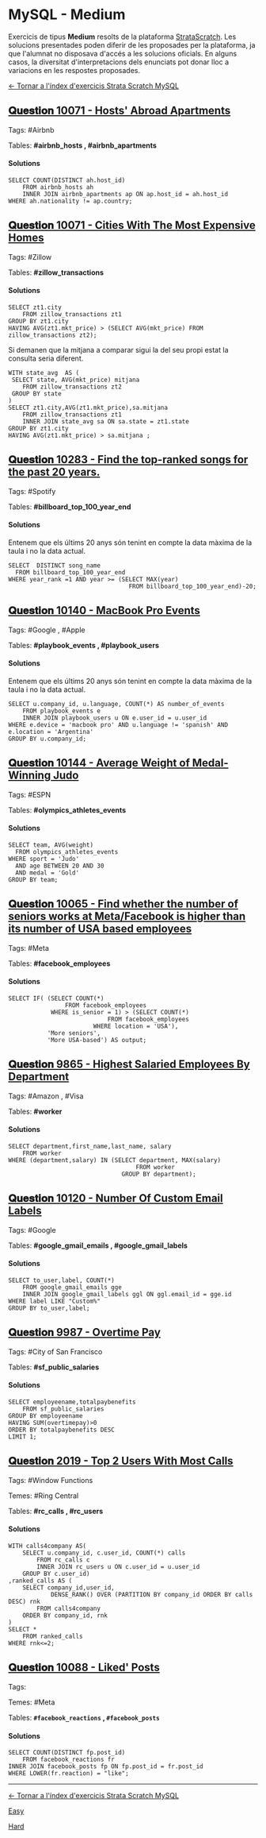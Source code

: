 # MySQL - Medium

Exercicis de tipus **Medium** resolts de la plataforma [StrataScratch](https://www.stratascratch.com).
Les solucions presentades poden diferir de les proposades per la plataforma, ja que l'alumnat no disposava d'accés a les solucions oficials. En alguns casos, la diversitat d'interpretacions dels enunciats pot donar lloc a variacions en les respostes proposades.

[← Tornar a l'índex d'exercicis Strata Scratch MySQL](README.md)

## [𝐐𝐮𝐞𝐬𝐭𝐢𝐨𝐧 10071 - Hosts' Abroad Apartments](https://platform.stratascratch.com/coding/10071-hosts-abroad-apartments?code_type=3)

Tags: #Airbnb

Tables: **#airbnb_hosts , #airbnb_apartments**

  #### Solutions
```MySQL
SELECT COUNT(DISTINCT ah.host_id)
    FROM airbnb_hosts ah
    INNER JOIN airbnb_apartments ap ON ap.host_id = ah.host_id
WHERE ah.nationality != ap.country;
```

## [𝐐𝐮𝐞𝐬𝐭𝐢𝐨𝐧 10071 - Cities With The Most Expensive Homes](https://platform.stratascratch.com/coding/10315-cities-with-the-most-expensive-homes?code_type=3)

Tags: #Zillow

Tables: **#zillow_transactions**

  #### Solutions
```MySQL
SELECT zt1.city
    FROM zillow_transactions zt1
GROUP BY zt1.city
HAVING AVG(zt1.mkt_price) > (SELECT AVG(mkt_price) FROM zillow_transactions zt2);
```

Si demanen que la mitjana a comparar sigui la del seu propi estat la consulta seria diferent.

```MySQL
WITH state_avg  AS (
 SELECT state, AVG(mkt_price) mitjana
	FROM zillow_transactions zt2
 GROUP BY state
)  
SELECT zt1.city,AVG(zt1.mkt_price),sa.mitjana
    FROM zillow_transactions zt1
    INNER JOIN state_avg sa ON sa.state = zt1.state
GROUP BY zt1.city
HAVING AVG(zt1.mkt_price) > sa.mitjana ;
```

## [𝐐𝐮𝐞𝐬𝐭𝐢𝐨𝐧 10283 - Find the top-ranked songs for the past 20 years.](https://platform.stratascratch.com/coding/10283-find-the-top-ranked-songs-for-the-past-30-years?code_type=3)

Tags: #Spotify

Tables: **#billboard_top_100_year_end**

  #### Solutions
Entenem que els últims 20 anys són tenint en compte la data màxima de la taula i no la data actual.

```MySQL
SELECT  DISTINCT song_name 
  FROM billboard_top_100_year_end
WHERE year_rank =1 AND year >= (SELECT MAX(year)
                                  FROM billboard_top_100_year_end)-20;
```

## [𝐐𝐮𝐞𝐬𝐭𝐢𝐨𝐧 10140 - MacBook Pro Events](https://platform.stratascratch.com/coding/10140-macbook-pro-events?code_type=3)

Tags: #Google , #Apple

Tables: **#playbook_events , #playbook_users**

  #### Solutions
Entenem que els últims 20 anys són tenint en compte la data màxima de la taula i no la data actual.

```MySQL
SELECT u.company_id, u.language, COUNT(*) AS number_of_events
    FROM playbook_events e
    INNER JOIN playbook_users u ON e.user_id = u.user_id
WHERE e.device = 'macbook pro' AND u.language != 'spanish' AND e.location = 'Argentina'
GROUP BY u.company_id;
```
  
## [𝐐𝐮𝐞𝐬𝐭𝐢𝐨𝐧 10144 - Average Weight of Medal-Winning Judo](https://platform.stratascratch.com/coding/10144-average-weight-of-medal-winning-judo?code_type=3)

Tags: #ESPN

Tables: **#olympics_athletes_events**

  #### Solutions
  
```MySQL
SELECT team, AVG(weight)
  FROM olympics_athletes_events
WHERE sport = 'Judo'
  AND age BETWEEN 20 AND 30
  AND medal = 'Gold'
GROUP BY team;
```

  ## [𝐐𝐮𝐞𝐬𝐭𝐢𝐨𝐧 10065 - Find whether the number of seniors works at Meta/Facebook is higher than its number of USA based employees](https://platform.stratascratch.com/coding/10065-find-whether-the-number-of-seniors-works-at-facebook-is-higher-than-its-number-of-usa-based-employees?code_type=3)

Tags: #Meta

Tables: **#facebook_employees**

  #### Solutions
  
```MySQL
SELECT IF( (SELECT COUNT(*) 
            	FROM facebook_employees
            WHERE is_senior = 1) > (SELECT COUNT(*)
             				FROM facebook_employees
           			    WHERE location = 'USA'),
           'More seniors',
           'More USA-based') AS output;
```

  ## [𝐐𝐮𝐞𝐬𝐭𝐢𝐨𝐧 9865 - Highest Salaried Employees By Department](https://platform.stratascratch.com/coding/9865-highest-salaried-employees?code_type=3)

Tags: #Amazon , #Visa

Tables: **#worker**

  #### Solutions
  
```MySQL
SELECT department,first_name,last_name, salary
    FROM worker
WHERE (department,salary) IN (SELECT department, MAX(salary)
                                    FROM worker
                                GROUP BY department);
```

  ## [𝐐𝐮𝐞𝐬𝐭𝐢𝐨𝐧 10120 - Number Of Custom Email Labels](https://platform.stratascratch.com/coding/10120-number-of-custom-email-labels?code_type=3)

Tags: #Google

Tables: **#google_gmail_emails , #google_gmail_labels**

  #### Solutions
  
```MySQL
SELECT to_user,label, COUNT(*)
    FROM google_gmail_emails gge
    INNER JOIN google_gmail_labels ggl ON ggl.email_id = gge.id
WHERE label LIKE "Custom%"
GROUP BY to_user,label;
```

  ## [𝐐𝐮𝐞𝐬𝐭𝐢𝐨𝐧 9987 - Overtime Pay](https://platform.stratascratch.com/coding/9987-overtime-pay?code_type=3)

Tags: #City of San Francisco

Tables: **#sf_public_salaries**

  #### Solutions
  
```MySQL
SELECT employeename,totalpaybenefits
    FROM sf_public_salaries
GROUP BY employeename
HAVING SUM(overtimepay)>0
ORDER BY totalpaybenefits DESC
LIMIT 1;
```

  ## [𝐐𝐮𝐞𝐬𝐭𝐢𝐨𝐧 2019 - Top 2 Users With Most Calls](https://platform.stratascratch.com/coding/2019-top-2-users-with-most-calls?code_type=3)

Tags: #Window Functions

Temes: #Ring Central

Tables: **#rc_calls , #rc_users**

  #### Solutions
  
```MySQL
WITH calls4company AS(
    SELECT u.company_id, c.user_id, COUNT(*) calls
        FROM rc_calls c
        INNER JOIN rc_users u ON c.user_id = u.user_id
    GROUP BY c.user_id)
,ranked_calls AS (
    SELECT company_id,user_id,
            DENSE_RANK() OVER (PARTITION BY company_id ORDER BY calls DESC) rnk
        FROM calls4company
    ORDER BY company_id, rnk
)
SELECT *
    FROM ranked_calls
WHERE rnk<=2;
```

  ## [𝐐𝐮𝐞𝐬𝐭𝐢𝐨𝐧 10088 - Liked' Posts](https://platform.stratascratch.com/coding/10088-liked-posts?code_type=3)

Tags:

Temes: #Meta

Tables: **```#facebook_reactions``` , ```#facebook_posts```**

  #### Solutions
  
```MySQL
SELECT COUNT(DISTINCT fp.post_id)
    FROM facebook_reactions fr
INNER JOIN facebook_posts fp ON fp.post_id = fr.post_id
WHERE LOWER(fr.reaction) = "like";
```


---

[← Tornar a l'índex d'exercicis Strata Scratch MySQL](README.md)

[Easy](mysql-easy.md)

[Hard](mysql-hard.md)

